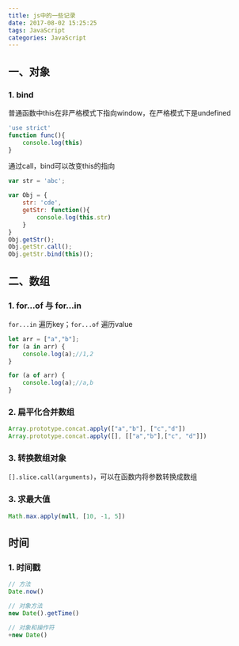 ```yaml
---
title: js中的一些记录
date: 2017-08-02 15:25:25
tags: JavaScript
categories: JavaScript
---
```


## 一、对象
### 1. bind
普通函数中this在非严格模式下指向window，在严格模式下是undefined
```javascript
'use strict'
function func(){
    console.log(this)
}
```

通过call，bind可以改变this的指向
```javascript
var str = 'abc';

var Obj = {
    str: 'cde',
    getStr: function(){
        console.log(this.str)
    }
}
Obj.getStr();
Obj.getStr.call();
Obj.getStr.bind(this)();
```

## 二、数组
### 1. for...of 与 for...in
`for...in` 遍历key；`for...of` 遍历value
```javascript
let arr = ["a","b"];
for (a in arr) {
    console.log(a);//1,2
}

for (a of arr) {
    console.log(a);//a,b
}
```

### 2. 扁平化合并数组
```javascript
Array.prototype.concat.apply(["a","b"], ["c","d"])
Array.prototype.concat.apply([], [["a","b"],["c", "d"]])
```

### 3. 转换数组对象
`[].slice.call(arguments)`，可以在函数内将参数转换成数组

### 3. 求最大值
```javascript
Math.max.apply(null, [10, -1, 5])
```

## 时间
### 1. 时间戳
```javascript
// 方法
Date.now()

// 对象方法
new Date().getTime()

// 对象和操作符
+new Date()
```